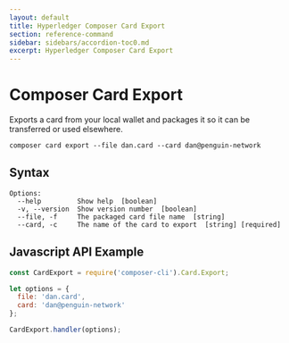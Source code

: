 ```yaml
---
layout: default
title: Hyperledger Composer Card Export
section: reference-command
sidebar: sidebars/accordion-toc0.md
excerpt: Hyperledger Composer Card Export
---
```


# Composer Card Export

Exports a card from your local wallet and packages it so it can be transferred or used elsewhere.

```
composer card export --file dan.card --card dan@penguin-network
```

## Syntax

```
Options:
  --help         Show help  [boolean]
  -v, --version  Show version number  [boolean]
  --file, -f     The packaged card file name  [string]
  --card, -c     The name of the card to export  [string] [required]
```

## Javascript API Example

```javascript
const CardExport = require('composer-cli').Card.Export;

let options = {
  file: 'dan.card',
  card: 'dan@penguin-network'
};

CardExport.handler(options);
```
